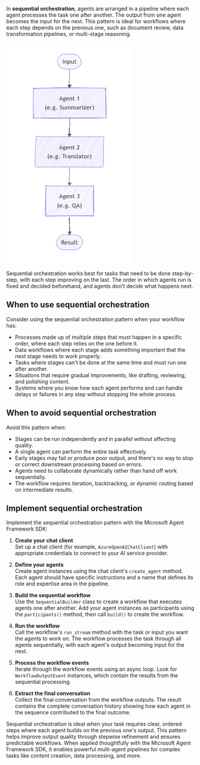 In **sequential orchestration**, agents are arranged in a pipeline where each agent processes the task one after another. The output from one agent becomes the input for the next. This pattern is ideal for workflows where each step depends on the previous one, such as document review, data transformation pipelines, or multi-stage reasoning.

![Diagram that shows sequential orchestration where agents process tasks in a defined pipeline order. Output flows from one agent to the next.](../media/multi-agent-sequential.png)

Sequential orchestration works best for tasks that need to be done step-by-step, with each step improving on the last. The order in which agents run is fixed and decided beforehand, and agents don't decide what happens next.

## When to use sequential orchestration

Consider using the sequential orchestration pattern when your workflow has:

- Processes made up of multiple steps that must happen in a specific order, where each step relies on the one before it.  
- Data workflows where each stage adds something important that the next stage needs to work properly.  
- Tasks where stages can't be done at the same time and must run one after another.  
- Situations that require gradual improvements, like drafting, reviewing, and polishing content.  
- Systems where you know how each agent performs and can handle delays or failures in any step without stopping the whole process.

## When to avoid sequential orchestration

Avoid this pattern when:

- Stages can be run independently and in parallel without affecting quality.
- A single agent can perform the entire task effectively.
- Early stages may fail or produce poor output, and there's no way to stop or correct downstream processing based on errors.
- Agents need to collaborate dynamically rather than hand off work sequentially.
- The workflow requires iteration, backtracking, or dynamic routing based on intermediate results.

## Implement sequential orchestration

Implement the sequential orchestration pattern with the Microsoft Agent Framework  SDK:

1. **Create your chat client**  
   Set up a chat client (for example, `AzureOpenAIChatClient`) with appropriate credentials to connect to your AI service provider.

2. **Define your agents**  
   Create agent instances using the chat client's `create_agent` method. Each agent should have specific instructions and a name that defines its role and expertise area in the pipeline.

3. **Build the sequential workflow**  
   Use the `SequentialBuilder` class to create a workflow that executes agents one after another. Add your agent instances as participants using the `participants()` method, then call `build()` to create the workflow.

4. **Run the workflow**  
   Call the workflow's `run_stream` method with the task or input you want the agents to work on. The workflow processes the task through all agents sequentially, with each agent's output becoming input for the next.

5. **Process the workflow events**  
   Iterate through the workflow events using an async loop. Look for `WorkflowOutputEvent` instances, which contain the results from the sequential processing.

6. **Extract the final conversation**  
   Collect the final conversation from the workflow outputs. The result contains the complete conversation history showing how each agent in the sequence contributed to the final outcome.

Sequential orchestration is ideal when your task requires clear, ordered steps where each agent builds on the previous one's output. This pattern helps improve output quality through stepwise refinement and ensures predictable workflows. When applied thoughtfully with the Microsoft Agent Framework SDK, it enables powerful multi-agent pipelines for complex tasks like content creation, data processing, and more.